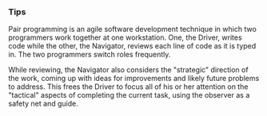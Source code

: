### Tips

Pair programming is an agile software development technique in which two programmers work together at one workstation. One, the Driver, writes code while the other, the Navigator, reviews each line of code as it is typed in. The two programmers switch roles frequently.

While reviewing, the Navigator also considers the "strategic" direction of the work, coming up with ideas for improvements and likely future problems to address. This frees the Driver to focus all of his or her attention on the "tactical" aspects of completing the current task, using the observer as a safety net and guide.